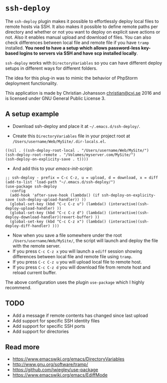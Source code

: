 # `ssh-deploy`

The `ssh-deploy` plugin makes it possible to effortlessly deploy local files to remote hosts via SSH. It also makes it possible to define remote paths per directory and whether or not you want to deploy on explicit save actions or not. Also it enables manual upload and download of files. You can also check differences between local file and remote file if you have `tramp` installed. **You need to have a setup which allows password-less key-based logins to servers via SSH and have scp installed locally**.

`ssh-deploy` works with `DirectoryVariables` so you can have different deploy setups in different ways for different folders.

The idea for this plug-in was to mimic the behavior of PhpStorm deployment functionality.

This application is made by Christian Johansson <christian@cvj.se> 2016 and is licensed under GNU General Public License 3.


## A setup example

* Download ssh-deploy and place it at `~/.emacs.d/ssh-deploy/`.

* Create this `DirectoryVariables` file in your project root at `/Users/username/Web/MySite/.dir-locals.el`.

``` elisp
((nil . ((ssh-deploy-root-local . "/Users/username/Web/MySite/")
(ssh-deploy-root-remote . "/Volumes/myserver.com/MySite/")
(ssh-deploy-on-explicity-save . t))))
```

* And add this to your *emacs-init-script*:

``` elisp
;; ssh-deploy - prefix = C-c C-z, u = upload, d = download, x = diff
(add-to-list 'load-path "~/.emacs.d/ssh-deploy/")
(use-package ssh-deploy
  :config
  (add-hook 'after-save-hook (lambda() (if ssh-deploy-on-explicity-save (ssh-deploy-upload-handler)) ))
  (global-set-key (kbd "C-c C-z u") (lambda() (interactive)(ssh-deploy-upload-handler) ))
  (global-set-key (kbd "C-c C-z d") (lambda() (interactive)(ssh-deploy-download-handler)(revert-buffer) ))
  (global-set-key (kbd "C-c C-z x") (lambda() (interactive)(ssh-deploy-diff-handler) )))
```

* Now when you save a file somewhere under the root `/Users/username/Web/MySite/`, the script will launch and deploy the file with the remote server.
* If you press `C-c C-z x` you will launch a `ediff` session showing differences between local file and remote file using `tramp`.
* If you press `C-c C-z u` you will upload local file to remote host.
* If you press `C-c C-z d` you will download file from remote host and reload current buffer.

The above configuration uses the plugin `use-package` which I highly recommend.

## TODO

* Add a message if remote contents has changed since last upload
* Add support for specific SSH identity files
* Add support for specific SSH ports
* Add support for directories

## Read more
* <https://www.emacswiki.org/emacs/DirectoryVariables>
* <http://www.gnu.org/software/tramp/>
* <https://github.com/jwiegley/use-package>
* <https://www.emacswiki.org/emacs/EdiffMode>
